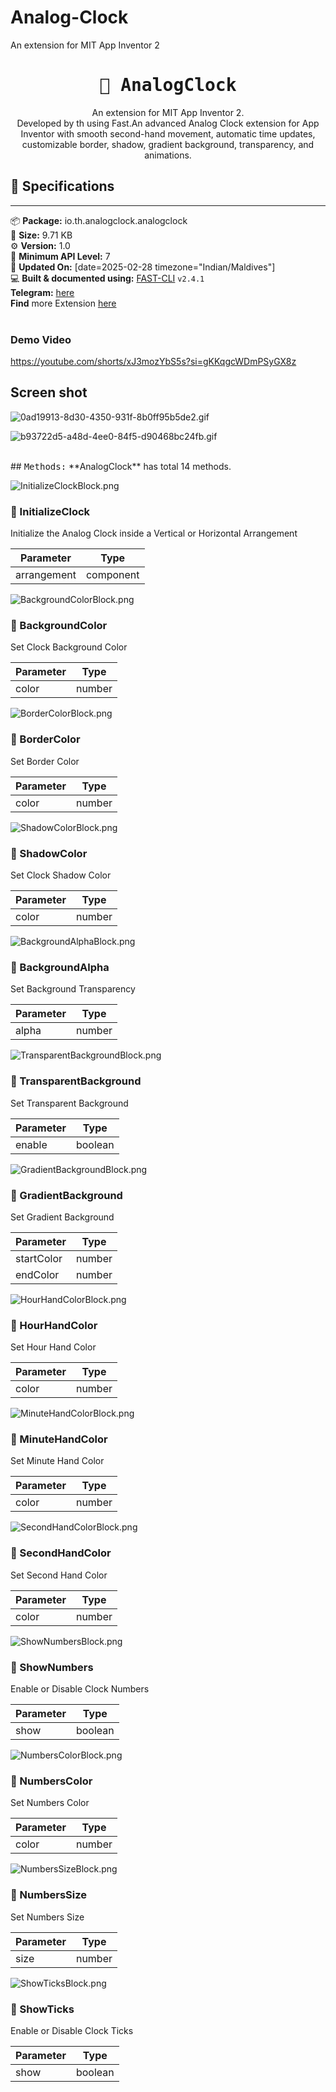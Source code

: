 # Analog-Clock
An extension for MIT App Inventor 2

<div align="center">
<h1><kbd>🧩 AnalogClock</kbd></h1>
An extension for MIT App Inventor 2.<br>
Developed by th using Fast.An advanced Analog Clock extension for App Inventor with smooth second-hand movement, automatic time updates, customizable border, shadow, gradient background, transparency, and animations.
</div>

## 📝 Specifications
* **
📦 **Package:** io.th.analogclock.analogclock<br>
💾 **Size:** 9.71 KB<br>
⚙️ **Version:** 1.0<br>
📱 **Minimum API Level:** 7<br>
📅 **Updated On:** [date=2025-02-28 timezone="Indian/Maldives"]<br>
💻 **Built & documented using:** [FAST-CLI](https://community.appinventor.mit.edu/t/fast-an-efficient-way-to-build-extensions/129103?u=jewel) `v2.4.1`
<br>
**Telegram:** [here](https://t.me/techhamara91)<br>
**Find** more Extension [here](https://github.com/TechHamara/Th_Free_Extensions)<br>
<br>
### Demo Video 
https://youtube.com/shorts/xJ3mozYbS5s?si=gKKqgcWDmPSyGX8z

## Screen shot 

 ![0ad19913-8d30-4350-931f-8b0ff95b5de2.gif](https://github.com/user-attachments/assets/4f9f675c-e361-4356-adbc-7ce404cb2f20)


 ![b93722d5-a48d-4ee0-84f5-d90468bc24fb.gif](https://github.com/user-attachments/assets/396fa5e1-38a9-41c1-ab79-492a7b042091)


<br>
## <kbd>Methods:</kbd>
**AnalogClock** has total 14 methods.
<br>

![InitializeClockBlock.png](https://github.com/user-attachments/assets/a61efea4-f89e-4c84-af21-cef3d3a8a8e1)
### 💜 InitializeClock
Initialize the Analog Clock inside a Vertical or Horizontal Arrangement

| Parameter | Type
| - | - |
| arrangement | component

![BackgroundColorBlock.png](https://github.com/user-attachments/assets/37fb3863-d56e-48a7-b429-e142fbbbf66a)
### 💜 BackgroundColor
Set Clock Background Color

| Parameter | Type
| - | - |
| color | number

![BorderColorBlock.png](https://github.com/user-attachments/assets/d21f4d1c-1071-4bd5-8167-7d83d20a218a)
### 💜 BorderColor
Set Border Color

| Parameter | Type
| - | - |
| color | number

![ShadowColorBlock.png](https://github.com/user-attachments/assets/57254ac8-a7d8-4230-9ea3-be886bcfea19)
### 💜 ShadowColor
Set Clock Shadow Color

| Parameter | Type
| - | - |
| color | number

![BackgroundAlphaBlock.png](https://github.com/user-attachments/assets/daac038e-6f0c-4521-9aba-3797727c9b53)
### 💜 BackgroundAlpha
Set Background Transparency

| Parameter | Type
| - | - |
| alpha | number

![TransparentBackgroundBlock.png](https://github.com/user-attachments/assets/367ce7ed-b66d-4fb5-b1eb-a0f83c006f5f)
### 💜 TransparentBackground
Set Transparent Background

| Parameter | Type
| - | - |
| enable | boolean

![GradientBackgroundBlock.png](https://github.com/user-attachments/assets/6441de7b-e3a1-42a2-b5ae-dca2cf3f1d44)
### 💜 GradientBackground
Set Gradient Background

| Parameter | Type
| - | - |
| startColor | number
| endColor | number

![HourHandColorBlock.png](https://github.com/user-attachments/assets/4e616e62-92cd-44bc-b288-64d4c53e8aa1)
### 💜 HourHandColor
Set Hour Hand Color

| Parameter | Type
| - | - |
| color | number

![MinuteHandColorBlock.png](https://github.com/user-attachments/assets/9f66e674-8038-4e03-9113-1359fec9ab70)
### 💜 MinuteHandColor
Set Minute Hand Color

| Parameter | Type
| - | - |
| color | number

![SecondHandColorBlock.png](https://github.com/user-attachments/assets/f820e332-ee56-40b1-bda2-f9d8d60e4ade)
### 💜 SecondHandColor
Set Second Hand Color

| Parameter | Type
| - | - |
| color | number

![ShowNumbersBlock.png](https://github.com/user-attachments/assets/35d9ace9-984a-4d24-9465-7b5e15e64355)
### 💜 ShowNumbers
Enable or Disable Clock Numbers

| Parameter | Type
| - | - |
| show | boolean

![NumbersColorBlock.png](https://github.com/user-attachments/assets/d030f062-8c1b-4b32-839f-4f002ac9fe78)
### 💜 NumbersColor
Set Numbers Color

| Parameter | Type
| - | - |
| color | number

![NumbersSizeBlock.png](https://github.com/user-attachments/assets/50dcbd87-9c93-48f2-bb38-b428b8e2ae9a)
### 💜 NumbersSize
Set Numbers Size

| Parameter | Type
| - | - |
| size | number

![ShowTicksBlock.png](https://github.com/user-attachments/assets/f8e90401-b02b-4fe4-8967-b389c09c8f31)
### 💜 ShowTicks
Enable or Disable Clock Ticks

| Parameter | Type
| - | - |
| show | boolean

